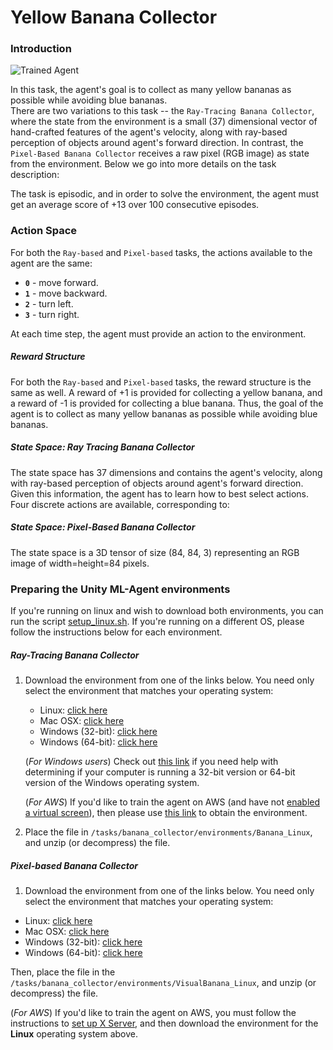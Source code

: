 [image1]: https://user-images.githubusercontent.com/10624937/42135619-d90f2f28-7d12-11e8-8823-82b970a54d7e.gif "Trained Agent"

# Yellow Banana Collector

### Introduction

![Trained Agent][image1]

In this task, the agent's goal is to collect as many yellow bananas as possible while avoiding blue bananas. </br>
There are two variations to this task -- the `Ray-Tracing Banana Collector`, where the state from the environment
is a small (37) dimensional vector of hand-crafted features of the agent's velocity, along with ray-based perception
of objects around agent's forward direction. In contrast, the `Pixel-Based Banana Collector` receives a raw pixel (RGB image)
as state from the environment. Below we go into more details on the task description: </br>

The task is episodic, and in order to solve the environment, the agent must get an average score of +13 over 100 consecutive episodes.
### Action Space
For both the `Ray-based` and `Pixel-based` tasks, the actions available to the agent are the same:
- **`0`** - move forward.
- **`1`** - move backward.
- **`2`** - turn left.
- **`3`** - turn right.

At each time step, the agent must provide an action to the environment.

##### Reward Structure
For both the `Ray-based` and `Pixel-based` tasks, the reward structure is the same as well.
A reward of +1 is provided for collecting a yellow banana, and a reward of -1 is provided for collecting a blue banana.  Thus, the goal of the agent is to collect as many yellow bananas as possible while avoiding blue bananas.  

##### State Space: Ray Tracing Banana Collector
The state space has 37 dimensions and contains the agent's velocity, along with ray-based perception of objects around agent's forward direction.  Given this information, the agent has to learn how to best select actions.  Four discrete actions are available, corresponding to:

##### State Space: Pixel-Based Banana Collector
The state space is a 3D tensor of size (84, 84, 3) representing an RGB image of width=height=84 pixels. 


### Preparing the Unity ML-Agent environments

If you're running on linux and wish to download both environments, you can run the script [setup_linux.sh](setup_linux.sh).
If you're running on a different OS, please follow the instructions below for each environment.

##### Ray-Tracing Banana Collector

1. Download the environment from one of the links below.  You need only select the environment that matches your operating system:
    - Linux: [click here](https://s3-us-west-1.amazonaws.com/udacity-drlnd/P1/Banana/Banana_Linux.zip)
    - Mac OSX: [click here](https://s3-us-west-1.amazonaws.com/udacity-drlnd/P1/Banana/Banana.app.zip)
    - Windows (32-bit): [click here](https://s3-us-west-1.amazonaws.com/udacity-drlnd/P1/Banana/Banana_Windows_x86.zip)
    - Windows (64-bit): [click here](https://s3-us-west-1.amazonaws.com/udacity-drlnd/P1/Banana/Banana_Windows_x86_64.zip)
    
    (_For Windows users_) Check out [this link](https://support.microsoft.com/en-us/help/827218/how-to-determine-whether-a-computer-is-running-a-32-bit-version-or-64) if you need help with determining if your computer is running a 32-bit version or 64-bit version of the Windows operating system.

    (_For AWS_) If you'd like to train the agent on AWS (and have not [enabled a virtual screen](https://github.com/Unity-Technologies/ml-agents/blob/master/docs/Training-on-Amazon-Web-Service.md)), then please use [this link](https://s3-us-west-1.amazonaws.com/udacity-drlnd/P1/Banana/Banana_Linux_NoVis.zip) to obtain the environment.

2. Place the file in `/tasks/banana_collector/environments/Banana_Linux`, and unzip (or decompress) the file. 

##### Pixel-based Banana Collector
1. Download the environment from one of the links below.  You need only select the environment that matches your operating system:
- Linux: [click here](https://s3-us-west-1.amazonaws.com/udacity-drlnd/P1/Banana/VisualBanana_Linux.zip)
- Mac OSX: [click here](https://s3-us-west-1.amazonaws.com/udacity-drlnd/P1/Banana/VisualBanana.app.zip)
- Windows (32-bit): [click here](https://s3-us-west-1.amazonaws.com/udacity-drlnd/P1/Banana/VisualBanana_Windows_x86.zip)
- Windows (64-bit): [click here](https://s3-us-west-1.amazonaws.com/udacity-drlnd/P1/Banana/VisualBanana_Windows_x86_64.zip)

Then, place the file in the `/tasks/banana_collector/environments/VisualBanana_Linux`, and unzip (or decompress) the file. 

(_For AWS_) If you'd like to train the agent on AWS, you must follow the instructions to [set up X Server](https://github.com/Unity-Technologies/ml-agents/blob/master/docs/Training-on-Amazon-Web-Service.md), and then download the environment for the **Linux** operating system above.

